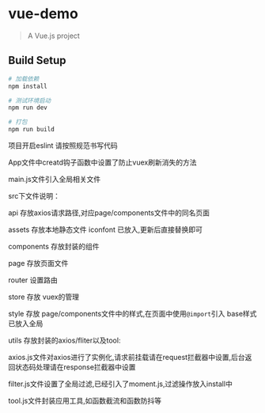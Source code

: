 # vue-demo

> A Vue.js project

## Build Setup

``` bash
# 加载依赖
npm install

# 测试环境启动
npm run dev

# 打包
npm run build

```

项目开启eslint 请按照规范书写代码

App文件中creatd钩子函数中设置了防止vuex刷新消失的方法

main.js文件引入全局相关文件

src下文件说明：

api 存放axios请求路径,对应page/components文件中的同名页面

assets 存放本地静态文件
iconfont 已放入,更新后直接替换即可

components 存放封装的组件

page 存放页面文件

router 设置路由

store 存放 vuex的管理

style 存放 page/components文件中的样式,在页面中使用`@import`引入
base样式已放入全局

utils 存放封装的axios/fliter以及tool:

axios.js文件对axios进行了实例化,请求前挂载请在request拦截器中设置,后台返回状态码处理请在response拦截器中设置

filter.js文件设置了全局过滤,已经引入了moment.js,过滤操作放入install中

tool.js文件封装应用工具,如函数截流和函数防抖等






